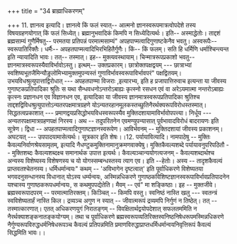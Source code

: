 +++
title = "34 ब्राह्माधिकरणम्"

+++
11. ज्ञानत्व इत्यादि। ज्ञानत्वे किं फलं स्यात्-- आत्मनो ज्ञानस्वरूपमात्रत्वोपदेशे तस्य विषयग्रहणयोगात् किं फलं सिध्येत्। ब्रह्मानुभवादिकं किमपि न सिध्येदित्यर्थः। इति-- अस्माद्धेतोः। ताद्दशं ब्रह्मसाम्यं गुणैर्मिषतु-- परमतया प्रतिपन्नं परमात्मसाम्यं" अपहपाप्मत्वादिगुणाष्टकेनैव भवतु। अस्वरूपैः-- स्वरूपातिरिक्तैः। धर्मैः-- अपहतपाप्मत्वादिभिरभिहितैर्गुणैः। किं-- किं फलम्। सति हि धर्मिणि धर्माश्चिन्त्यन्त इति न्यायादिति भावः। तत्-- तस्मात्। इह-- मुक्त्यवस्थायाम्। चिन्मात्ररूपप्रकाशो भवतु-- ज्ञानमात्रस्वरूपस्यैवाविर्भावोऽस्तु। इत्थम्-- उक्तप्रकारम्। छात्रोक्तपक्षद्वयम् --- छात्राभ्यां स्वशिष्यभूतजैमिन्यौङुलोमिभ्यामुक्तमुपन्यस्तं गुणाविर्भावस्वरूपाविर्भावपरं" पक्षद्वितयम्। उभयविधश्रुत्युपात्ताद्विरोधात् --- अपहतपाण्मा विजराः ,इत्यारभ्य, इति ह प्रजापात्तिरुवाच इत्यन्ता या जीवस्य गुणाष्टकप्रतिपादिका श्रुतिः स यथा सैन्धवधनोऽन्तरोऽबाह्यः कृत्स्नो रसधन एवं वा अरेऽयमात्मा नन्तरोऽबाह्यः कृत्स्नः प्रज्ञानधन एव विज्ञानधन एव, इत्यादिका या जीवस्य ज्ञानमात्रस्वरूपप्रतिपादिका श्रुतिश्च ताद्दशद्विविधश्रुत्युपात्तोऽन्यतरपक्षमात्रग्रहणे योऽन्यतरहानमूलकस्तच्छुतिनैरर्थक्यरूपविरोधस्तस्मात्। सिद्धतत्वप्रकाशात् --- प्रमाणद्वयप्रसिद्धोभयविधस्वरूपस्यैव मुक्तिदशायामाविर्भावोपपत्त्या। निर्धूय --- अन्यतरपक्षामात्रग्रहणपक्षं निरस्य। अथ -- तदुपरितनेन एवमण्युपन्यासात् पूर्वभावादविरोधं बादरायणः इति सूत्रेण। द्विधा -- अपहतपाप्मत्वादिगुणाष्टज्ञानस्वरूपेण। आविर्भवनम् -- मुक्तिदशायां जीवस्य प्रकाशनम्। अघटयत् --- उपपादयामासेत्यर्थः। सूत्रकार इति शेषः।।12. पर्यायावित्यादि। नामपाठेषु -- मुक्तिः कैवल्यनिर्वाणश्रेयसामृतम्, इत्यादि नैधण्टुकमुक्तिनामानुक्रमणवाक्येषु। मुक्तिकैवल्यशब्दे पर्यायावनुपरिपठितौ -- मुक्तिशब्दः कैवल्यशब्दक्ष्च समानार्थक उपात्त इत्यर्थः। कैवल्यञ्चान्ययोगत्यजनम् - कैवल्यशब्दार्थश्च अन्यस्य विशेष्यस्य विशेषणस्य च यो योगस्सम्बन्धस्तस्य त्याग एव। इति --हेतोः। अस्य -- तादृशकैवल्यं प्राप्तवतश्चेतनस्य। धर्मिधर्मान्वयः" कथम् -- 'अविभागेन दृष्टत्वात्' इति पूर्वाधिकरणे विशेष्यतया भगवदनुसन्धानस्य विधानात् योऽस्य धर्म्यन्वयः, अस्मिन्नधिकरणे गुणाष्ठकविशिष्टज्ञानस्वरूपाविर्भावप्रतिपादनेन यश्चास्य गुणाष्ठकरूपधर्मान्वयः, स कथमुपपद्येतेति। मैवम् -- एवं" मा शङ्किष्ठाः। इह -- मुक्तजीवे। ब्रह्मस्वरूपादपरम् -- परमात्मातिरक्तम्। किञ्चित् -- किमपि वस्तु। स्वनिष्ठं नास्ति खलु --- स्वतन्त्रं स्वविशेष्यतार्हं नास्ति किल। द्रव्यञ्च अगुण न स्यात् -- जीवात्मरूपं द्रव्यमपि निर्गुणं न तिष्ठेत्। तत् -- तस्मात्कारणात्। एतत् अधिकरणयुगं निरातङ्गम् -- विवक्षितार्थद्वयोपदेशात् सफलतममिति न नैरर्थक्याशङ्कनातङ्कयोग्यम्। तथा च पूर्वाधिकरणे ब्रह्मस्वरूपव्यतिरिक्तस्वनिष्ठनिषेधरूपमस्मिन्नधिकरणे नैर्गुण्यरूपविरुद्धधर्मनिषेधरूपञ्च कैवल्यं प्रतिपन्नमिति प्रमाणविरुद्धाप्राप्तधर्मिधर्मान्वयनिवृत्तिरूपं कैवल्यं सिद्धमिति भावः।।